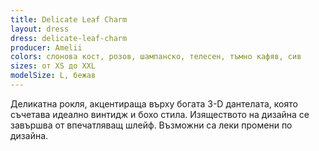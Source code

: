 ```yaml
---
title: Delicate Leaf Charm
layout: dress
dress: delicate-leaf-charm
producer: Amelii
colors: слонова кост, розов, шампанско, телесен, тъмно кафяв, сив
sizes: от XS до XXL
modelSize: L, бежав
---
```


Деликатна рокля, акцентираща върху богата 3-D дантелата, която съчетава идеално винтидж и бохо стила. Изяществото на дизайна се завършва от впечатляващ шлейф. 
Възможни са леки промени по дизайна.